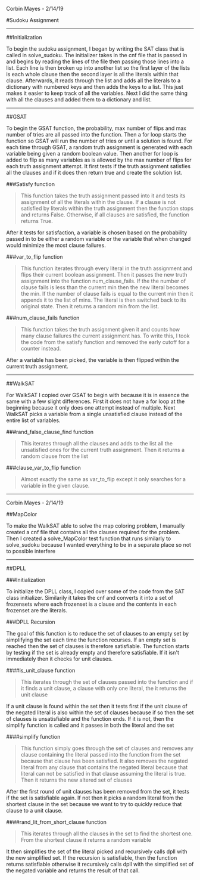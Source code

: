 Corbin Mayes - 2/14/19

#Sudoku Assignment

***

##Initialization

To begin the sudoku assignment, I began by writing the SAT class that is called in solve_sudoku. The initializer takes in the cnf file 
that is passed in and begins by reading the lines of the file then passing those lines into a list. Each line is then broken up into 
another list so the first layer of the lists is each whole clause then the second layer is all the literals within that clause. Afterwards, 
it reads through the list and adds all the literals to a dictionary with numbered keys and then adds the keys to a list. This just makes it 
easier to keep track of all the variables. Next I did the same thing with all the clauses and added them to a dictionary and list.

---

##GSAT

To begin the GSAT function, the probability, max number of flips and max number of tries are all passed into the function. Then a for loop 
starts the function so GSAT will run the number of tries or until a solution is found. For each time through GSAT, a random truth assignment 
is generated with each variable being given a random boolean value. Then another for loop is added to flip as many variables as is allowed 
by the max number of flips for each truth assignment attempt. It first tests if the truth assignment satisfies all the clauses and if it 
does then return true and create the solution list.

###Satisfy function

>This function takes the truth assignment passed into it and tests its assignment of all the literals within the clause. If a clause is not 
satisfied by literals within the truth assignment then the function stops and returns False. Otherwise, if all clauses are satisfied, the 
function returns True.

After it tests for satisfaction, a variable is chosen based on the probability passed in to be either a random variable or the variable 
that when changed would minimize the most clause failures.

###var_to_flip function

>This function iterates through every literal in the truth assignment and flips their current boolean assignment. Then it passes the new 
truth assignment into the function num_clause_fails. If the the number of clause fails is less than the current min then the new literal becomes the min. If the number of clause fails is equal 
to the current min then it appends it to the list of mins. The literal is then switched back to its original state. Then it returns a random 
min from the list.

###num_clause_fails function

>This function takes the truth assignment given it and counts how many clause failures the current assignment has. To write this, I took the 
code from the satisfy function and removed the early cutoff for a counter instead.


After a variable has been picked, the variable is then flipped within the current truth assignment.

---

##WalkSAT

For WalkSAT I copied over GSAT to begin with because it is in essence the same with a few slight differences. First it does not have a for 
loop at the beginning because it only does one attempt instead of multiple. Next WalkSAT picks a variable from a single unsatisfied clause 
instead of the entire list of variables. 

###rand_false_clause_find function

>This iterates through all the clauses and adds to the list all the unsatisfied ones for the current truth assignment. Then it returns a 
random clause from the list

###clause_var_to_flip function

>Almost exactly the same as var_to_flip except it only searches for a variable in the given clause.

---

Corbin Mayes - 2/14/19

##MapColor

To make the WalkSAT able to solve the map coloring problem, I manually created a cnf file that contains all the clauses required for the 
problem. Then I created a solve_MapColor test function that runs similarly to solve_sudoku because I wanted everything to be in a separate 
place so not to possible interfere

---

##DPLL

###Initialization

To initialize the DPLL class, I copied over some of the code from the SAT class initializer. Similarily it takes the cnf and converts it 
into a set of frozensets where each frozenset is a clause and the contents in each frozenset are the literals.

###DPLL Recursion

The goal of this function is to reduce the set of clauses to an empty set by simplifying the set each time the function recurses. If an empty
 set is reached then the set of clauses is therefore satisfiable. The function starts by testing if the set is already empty and therefore 
satisfiable. If it isn't immediately then it checks for unit clauses.

####is_unit_clause function

>This iterates through the set of clauses passed into the function and if it finds a unit clause, a clause with only one literal, the it 
returns the unit clause

If a unit clause is found within the set then it tests first if the unit clause of the negated literal is also within the set of clauses 
because if so then the set of clauses is unsatisfiable and the function ends. If it is not, then the simplify function is called and it 
passes in both the literal and the set

####simplify function

>This function simply goes through the set of clauses and removes any clause containing the literal passed into the function from the set
 because that clause has been satisfied. It also removes the negated literal from any clause that contains the negated literal because that 
literal can not be satisfied in that clause assuming the literal is true. Then it returns the new altered set of clauses

After the first round of unit clauses has been removed from the set, it tests if the set is satisfiable again. If not then it picks a random 
literal from the shortest clause in the set because we want to try to quickly reduce that clause to a unit clause.

####rand_lit_from_short_clause function

>This iterates through all the clauses in the set to find the shortest one. From the shortest clause it returns a random variable

It then simplifies the set of the literal picked and recursively calls dpll with the new simplified set. If the recursion is satisfiable, 
then the function returns satisfiable otherwise it recursively calls dpll with the simplified set of the negated variable and returns the 
result of that call.

